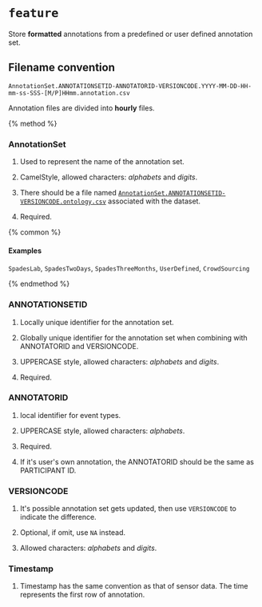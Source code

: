 # `feature`

Store **formatted** annotations from a predefined or user defined annotation set.

## Filename convention

```
AnnotationSet.ANNOTATIONSETID-ANNOTATORID-VERSIONCODE.YYYY-MM-DD-HH-mm-ss-SSS-[M/P]HHmm.annotation.csv
```

Annotation files are divided into **hourly** files.



{% method %}



### AnnotationSet



1. Used to represent the name of the annotation set.

2. CamelStyle, allowed characters: *alphabets* and *digits*.

3. There should be a file named [`AnnotationSet.ANNOTATIONSETID-VERSIONCODE.ontology.csv`](#) associated with the dataset.

4. Required.



{% common %}

#### Examples

`SpadesLab`, `SpadesTwoDays`, `SpadesThreeMonths`, `UserDefined`, `CrowdSourcing`



{% endmethod %}



### ANNOTATIONSETID



1. Locally unique identifier for the annotation set.

2. Globally unique identifier for the annotation set when combining with ANNOTATORID and VERSIONCODE.

3. UPPERCASE style, allowed characters: *alphabets* and *digits*.

4. Required.



### ANNOTATORID



1. local identifier for event types.

2. UPPERCASE style, allowed characters: *alphabets*.

3. Required.

4. If it's user's own annotation, the ANNOTATORID should be the same as PARTICIPANT ID.



### VERSIONCODE



1. It's possible annotation set gets updated, then use `VERSIONCODE` to indicate the difference.

2. Optional, if omit, use `NA` instead.

3. Allowed characters: *alphabets* and *digits*.



### Timestamp



1. Timestamp has the same convention as that of sensor data. The time represents the first row of annotation.


















